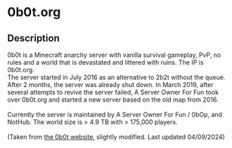 # 0b0t.org
## Description
0b0t is a Minecraft anarchy server with vanilla survival gameplay, PvP, no rules and a world that is devastated and littered with ruins. The IP is 0b0t.org.\
The server started in July 2016 as an alternative to 2b2t without the queue. After 2 months, the server was already shut down. In March 2019, after several attempts to revive the server failed, A Server Owner For Fun took over 0b0t.org and started a new server based on the old map from 2016.\
\
Currently the server is maintained by A Server Owner For Fun / 0bOp, and NotHub. The world size is > 4.9 TB with > 175,000 players.\
\
(Taken from [the 0b0t website](https://0b0t.org "the 0b0t website"), slightly modified. Last updated 04/09/2024)
